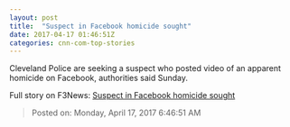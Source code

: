 ```yaml
---
layout: post
title:  "Suspect in Facebook homicide sought"
date: 2017-04-17 01:46:51Z
categories: cnn-com-top-stories
---
```


Cleveland Police are seeking a suspect who posted video of an apparent homicide on Facebook, authorities said Sunday.


Full story on F3News: [Suspect in Facebook homicide sought](http://www.f3nws.com/n/etZfeC)

> Posted on: Monday, April 17, 2017 6:46:51 AM
